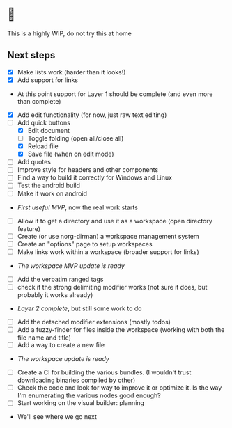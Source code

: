 # 🤫
This is a highly WIP, do not try this at home

## Next steps
- [x] Make lists work (harder than it looks!)
- [x] Add support for links
- At this point support for Layer 1 should be complete (and even more than complete)
- [x] Add edit functionality (for now, just raw text editing)
- [ ] Add quick buttons
  - [x] Edit document
  - [ ] Toggle folding (open all/close all)
  - [x] Reload file
  - [x] Save file (when on edit mode)
- [ ] Add quotes
- [ ] Improve style for headers and other components
- [ ] Find a way to build it correctly for Windows and Linux
- [ ] Test the android build
- [ ] Make it work on android
- *First useful MVP*, now the real work starts
- [ ] Allow it to get a directory and use it as a workspace (open directory feature)
- [ ] Create (or use norg-dirman) a workspace management system
- [ ] Create an "options" page to setup workspaces
- [ ] Make links work within a workspace (broader support for links)
- *The workspace MVP update is ready*
- [ ] Add the verbatim ranged tags
- [ ] check if the strong delimiting modifier works (not sure it does, but probably it works already)
- *Layer 2 complete*, but still some work to do
- [ ] Add the detached modifier extensions (mostly todos)
- [ ] Add a fuzzy-finder for files inside the workspace (working with both the file name and title)
- [ ] Add a way to create a new file
- *The workspace update is ready*
- [ ] Create a CI for building the various bundles. (I wouldn't trust downloading binaries compiled by other)
- [ ] Check the code and look for way to improve it or optimize it. Is the way I'm enumerating the various nodes good enough?
- [ ] Start working on the visual builder: planning
- We'll see where we go next
